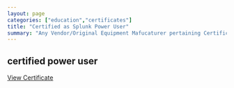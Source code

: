 ```yaml
---
layout: page
categories: ["education","certificates"]
title: "Certified as Splunk Power User"
summary: "Any Vendor/Original Equipment Mafucaturer pertaining Certifications"
---
```



certified power user
--------------------

[View Certificate](https://project-odyssey.s3.us-east-2.amazonaws.com/Odyssey-Resources/Certificates/Splunk/C8500F4B3A8ED2A12E27A3A530FFC852.pdf)


